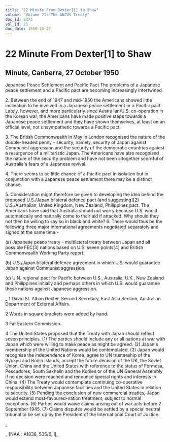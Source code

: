 ```yaml
---
title: "22 Minute From Dexter[1] to Shaw"
volume: "Volume 21: The ANZUS Treaty"
doc_id: 8373
vol_id: 21
doc_date: 1950-10-27
---
```


# 22 Minute From Dexter[1] to Shaw

## Minute, Canberra, 27 October 1950

Japanese Peace Settlement and Pacific Pact The problems of a Japanese peace settlement and a Pacific pact are becoming increasingly intertwined.

2\. Between the end of 1947 and mid-1950 the Americans showed little inclination to be involved in a Japanese peace settlement or a Pacific pact. Lately, however, and more particularly since Australian/U.S. co-operation in the Korean war, the Americans have made positive steps towards a Japanese peace settlement and they have shown themselves, at least on an official level, not unsympathetic towards a Pacific pact.

3\. The British Commonwealth in May in London recognised the nature of the double-headed penny - security, namely, security of Japan against Communist aggression and the security of the democratic countries against a resurgence of a militaristic Japan. The Americans have also recognised the nature of the security problem and have not been altogether scornful of Australia's fears of a Japanese revival.

4\. There seems to be little chance of a Pacific pact in isolation but in conjunction with a Japanese peace settlement there may be a distinct chance.

5\. Consideration might therefore be given to developing the idea behind the proposed U.S./Japan bilateral defence pact [and suggesting][2] U.S./Australian, United Kingdom, New Zealand, Philippines pact. The Americans have said that Australia should not worry because U.S. would automatically and naturally come to their aid if attacked. Why should they not then be willing to say so in black and white? 6. There would thus be the following three major international agreements negotiated separately and signed at the same time:-

(a) Japanese peace treaty - multilateral treaty between Japan and all possible FEC[3] nations based on U.S. seven points[4] and British Commonwealth Working Party report.

(b) U.S./Japan bilateral defence agreement in which U.S. would guarantee Japan against Communist aggression.

(c) U.N. regional pact for Pacific between U.S., Australia, U.K., New Zealand and Philippines initially and perhaps others in which U.S. would guarantee these nations against Japanese aggression.

_ 1 David St. Alban Dexter, Second Secretary, East Asia Section, Australian Department of External Affairs.

2 Words in square brackets were added by hand.

3 Far Eastern Commission.

4 The United States proposed that the Treaty with Japan should reflect seven principles. (1) The parties should include any or all nations at war with Japan which were willing to make peace as might be agreed. (2) Japan's membership of the United Nations would be contemplated. (3) Japan would recognise the independence of Korea, agree to UN trusteeship of the Ryukyu and Bonin Islands, accept the future decision of the UK, the Soviet Union, China and the United States with reference to the status of Formosa, Pescadores, South Sakhalin and the Kuriles or of the UN General Assembly if no decision were reached and renounce special rights and interests in China. (4) The Treaty would contemplate continuing co-operative responsibility between Japanese facilities and the United States in relation to security. (5) Pending the conclusion of new commercial treaties, Japan would extend most-favoured-nation treatment, subject to normal exceptions. (6) Parties would waive claims arising out of war acts before 2 September 1945. (7) Claims disputes would be settled by a special neutral tribunal to be set up by the President of the International Court of Justice.

_

_ [NAA : A1838, 535/6, i]_

